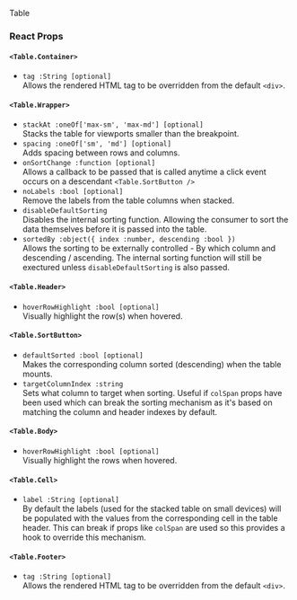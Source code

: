 Table

### React Props

#### `<Table.Container>`
* `tag :String [optional]`  
Allows the rendered HTML tag to be overridden from the default `<div>`.

#### `<Table.Wrapper>`
* `stackAt :oneOf['max-sm', 'max-md'] [optional]`   
Stacks the table for viewports smaller than the breakpoint.
* `spacing :oneOf['sm', 'md'] [optional]`  
Adds spacing between rows and columns.
* `onSortChange :function [optional]`  
Allows a callback to be passed that is called anytime a click event occurs on a descendant `<Table.SortButton />`
* `noLabels :bool [optional]`  
Remove the labels from the table columns when stacked.
* `disableDefaultSorting`  
Disables the internal sorting function.  Allowing the consumer to sort the data themselves before it is passed
into the table.
* `sortedBy :object({ index :number, descending :bool })`    
Allows the sorting to be externally controlled - By which column and descending / ascending.  The internal sorting
function will still be exectured unless `disableDefaultSorting` is also passed.

#### `<Table.Header>`
* `hoverRowHighlight :bool [optional]`   
Visually highlight the row(s) when hovered.

#### `<Table.SortButton>`
* `defaultSorted :bool [optional]`  
Makes the corresponding column sorted (descending) when the table mounts.
* `targetColumnIndex :string`  
Sets what column to target when sorting. Useful if `colSpan` props have been used which can break the
sorting mechanism as it's based on matching the column and header indexes by default.

#### `<Table.Body>`
* `hoverRowHighlight :bool [optional]`   
Visually highlight the rows when hovered.

#### `<Table.Cell>`
* `label :String [optional]`   
By default the labels (used for the stacked table on small devices) will be populated with the values from the corresponding
cell in the table header.  This can break if props like `colSpan` are used so this provides a hook to override this
mechanism.

#### `<Table.Footer>`
* `tag :String [optional]`  
Allows the rendered HTML tag to be overridden from the default `<div>`.
